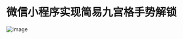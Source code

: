 # 微信小程序实现简易九宫格手势解锁

![image](https://raw.githubusercontent.com/f1ybird/wechat-lock-demo/master/images/1.png)
